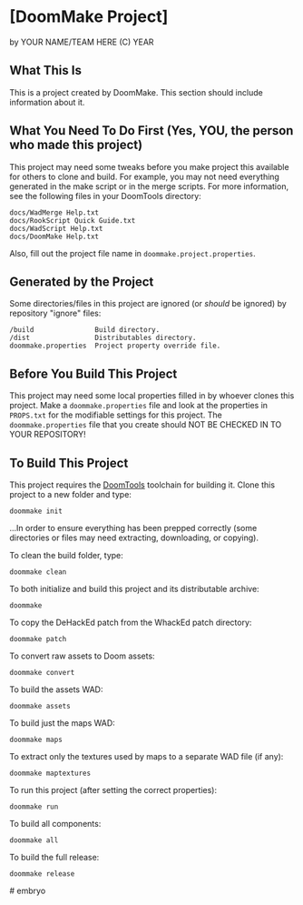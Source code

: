 # [DoomMake Project]

by YOUR NAME/TEAM HERE (C) YEAR

## What This Is

This is a project created by DoomMake. This section should include information about it.


## What You Need To Do First (Yes, YOU, the person who made this project)

This project may need some tweaks before you make project this available for others to
clone and build. For example, you may not need everything generated in the make script 
or in the merge scripts. For more information, see the following files in your DoomTools
directory:

	docs/WadMerge Help.txt
	docs/RookScript Quick Guide.txt
	docs/WadScript Help.txt
	docs/DoomMake Help.txt


Also, fill out the project file name in `doommake.project.properties`.


## Generated by the Project

Some directories/files in this project are ignored (or *should* be ignored) by repository "ignore" files:

	/build               Build directory.
	/dist                Distributables directory.
	doommake.properties  Project property override file.


## Before You Build This Project

This project may need some local properties filled in by whoever clones this project.
Make a `doommake.properties` file and look at the properties in `PROPS.txt` for the
modifiable settings for this project. The `doommake.properties` file that you create should
NOT BE CHECKED IN TO YOUR REPOSITORY!


## To Build This Project


This project requires the [DoomTools](https://github.com/MTrop/DoomTools) toolchain for
building it. Clone this project to a new folder and type:

	doommake init


...In order to ensure everything has been prepped correctly (some directories or files
may need extracting, downloading, or copying).

To clean the build folder, type:

	doommake clean


To both initialize and build this project and its distributable archive:

	doommake


To copy the DeHackEd patch from the WhackEd patch directory:

	doommake patch


To convert raw assets to Doom assets:

	doommake convert


To build the assets WAD:

	doommake assets


To build just the maps WAD:

	doommake maps


To extract only the textures used by maps to a separate WAD file (if any):

	doommake maptextures


To run this project (after setting the correct properties):

	doommake run


To build all components:

	doommake all


To build the full release:

	doommake release

#   e m b r y o  
 